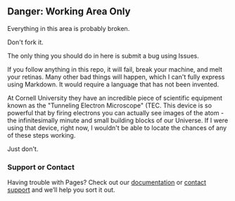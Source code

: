 ## Danger: Working Area Only

Everything in this area is probably broken. 

Don't fork it. 

The only thing you should do in here is submit a bug using Issues. 

If you follow anything in this repo, it will fail, break your machine, and melt your retinas. Many other bad things will happen, which I can't fully express using Markdown. It would require a language that has not been invented. 

At Cornell University they have an incredible piece of scientific equipment known as the "Tunneling Electron Microscope" (TEC. This device is so powerful that by firing electrons you can actually see images of the atom - the infinitesimally minute and small building blocks of our Universe.
If I were using that device, right now, I wouldn't be able to locate the chances of any of these steps working. 

Just don't. 

### Support or Contact

Having trouble with Pages? Check out our [documentation](https://help.github.com/categories/github-pages-basics/) or [contact support](https://github.com/contact) and we’ll help you sort it out.
